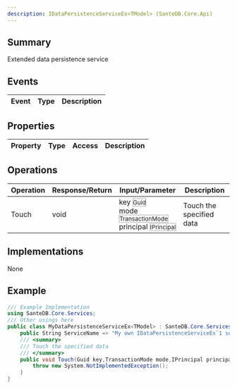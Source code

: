 ```yaml
---
description: IDataPersistenceServiceEx<TModel> (SanteDB.Core.Api)
---
```


## Summary
Extended data persistence service

## Events

|Event|Type|Description|
|-|-|-|

## Properties

|Property|Type|Access|Description|
|-|-|-|-|

## Operations

|Operation|Response/Return|Input/Parameter|Description|
|-|-|-|-|
|Touch|void|key <small style='border:solid 1px #aaa'>Guid</small><br/>mode <small style='border:solid 1px #aaa'>TransactionMode</small><br/>principal <small style='border:solid 1px #aaa'>IPrincipal</small>|Touch the specified data|

## Implementations

None

## Example
```csharp
/// Example Implementation
using SanteDB.Core.Services;
/// Other usings here
public class MyDataPersistenceServiceEx<TModel> : SanteDB.Core.Services.IDataPersistenceServiceEx<TModel> { 
	public String ServiceName => "My own IDataPersistenceServiceEx`1 service";
	/// <summary>
	/// Touch the specified data
	/// </summary>
	public void Touch(Guid key,TransactionMode mode,IPrincipal principal){
		throw new System.NotImplementedException();
	}
}
```
